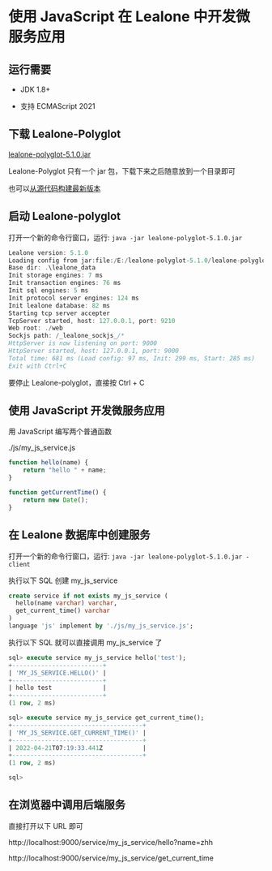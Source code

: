 # 使用 JavaScript 在 Lealone 中开发微服务应用

## 运行需要

* JDK 1.8+

* 支持 ECMAScript 2021


## 下载 Lealone-Polyglot

[lealone-polyglot-5.1.0.jar](https://github.com/lealone/Lealone-Docs/releases/download/lealone-docs-1.0.0/lealone-polyglot-5.1.0.jar)

Lealone-Polyglot 只有一个 jar 包，下载下来之后随意放到一个目录即可

也可以[从源代码构建最新版本](https://github.com/lealone/Lealone-Plugins/tree/master/service)


## 启动 Lealone-polyglot

打开一个新的命令行窗口，运行: `java -jar lealone-polyglot-5.1.0.jar`

```java
Lealone version: 5.1.0
Loading config from jar:file:/E:/lealone-polyglot-5.1.0/lealone-polyglot-5.1.0.jar!/lealone.yaml
Base dir: .\lealone_data
Init storage engines: 7 ms
Init transaction engines: 76 ms
Init sql engines: 5 ms
Init protocol server engines: 124 ms
Init lealone database: 82 ms
Starting tcp server accepter
TcpServer started, host: 127.0.0.1, port: 9210
Web root: ./web
Sockjs path: /_lealone_sockjs_/*
HttpServer is now listening on port: 9000
HttpServer started, host: 127.0.0.1, port: 9000
Total time: 681 ms (Load config: 97 ms, Init: 299 ms, Start: 285 ms)
Exit with Ctrl+C
```

要停止 Lealone-polyglot，直接按 Ctrl + C


## 使用 JavaScript 开发微服务应用

用 JavaScript 编写两个普通函数

./js/my_js_service.js

```JavaScript
function hello(name) {
    return "hello " + name;
}

function getCurrentTime() {
    return new Date();
}
```

## 在 Lealone 数据库中创建服务

打开一个新的命令行窗口，运行: `java -jar lealone-polyglot-5.1.0.jar -client`

执行以下 SQL 创建 my_js_service

```sql
create service if not exists my_js_service (
  hello(name varchar) varchar,
  get_current_time() varchar
)
language 'js' implement by './js/my_js_service.js';
```

执行以下 SQL 就可以直接调用 my_js_service 了

```sql
sql> execute service my_js_service hello('test');
+-------------------------+
| 'MY_JS_SERVICE.HELLO()' |
+-------------------------+
| hello test              |
+-------------------------+
(1 row, 2 ms)

sql> execute service my_js_service get_current_time();
+------------------------------------+
| 'MY_JS_SERVICE.GET_CURRENT_TIME()' |
+------------------------------------+
| 2022-04-21T07:19:33.441Z           |
+------------------------------------+
(1 row, 2 ms)

sql>
```

## 在浏览器中调用后端服务

直接打开以下 URL 即可

http://localhost:9000/service/my_js_service/hello?name=zhh

http://localhost:9000/service/my_js_service/get_current_time
